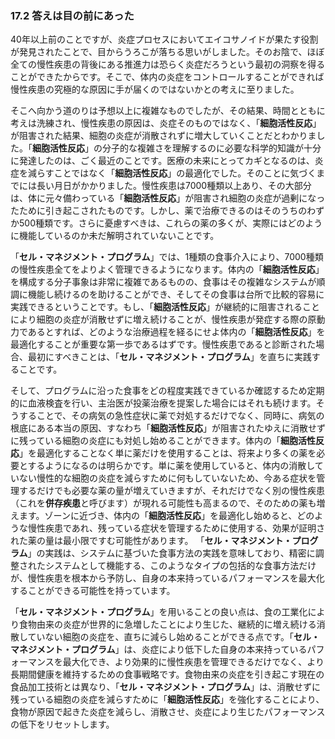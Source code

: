 ### 17.2 答えは目の前にあった

40年以上前のことですが、炎症プロセスにおいてエイコサノイドが果たす役割が発見されたことで、目からうろこが落ちる思いがしました。そのお陰で、ほぼ全ての慢性疾患の背後にある推進力は恐らく炎症だろうという最初の洞察を得ることができたからです。そこで、体内の炎症をコントロールすることができれば慢性疾患の究極的な原因に手が届くのではないかとの考えに至りました。

そこへ向かう道のりは予想以上に複雑なものでしたが、その結果、時間とともに考えは洗練され、慢性疾患の原因は、炎症そのものではなく、「**細胞活性反応**」が阻害された結果、細胞の炎症が消散されずに増大していくことだとわかりました。「**細胞活性反応**」の分子的な複雑さを理解するのに必要な科学的知識が十分に発達したのは、ごく最近のことです。医療の未来にとってカギとなるのは、炎症を減らすことではなく「**細胞活性反応**」の最適化でした。そのことに気づくまでには長い月日がかかりました。慢性疾患は7000種類以上あり、その大部分は、体に元々備わっている「**細胞活性反応**」が阻害され細胞の炎症が過剰になったために引き起こされたものです。しかし、薬で治療できるのはそのうちのわずか500種類です。さらに憂慮すべきは、これらの薬の多くが、実際にはどのように機能しているのか未だ解明されていないことです。

「**セル・マネジメント・プログラム**」では、1種類の食事介入により、7000種類の慢性疾患全てをよりよく管理できるようになります。体内の「**細胞活性反応**」を構成する分子事象は非常に複雑であるものの、食事はその複雑なシステムが順調に機能し続けるのを助けることができ、そしてその食事は台所で比較的容易に実践できるということです。もし、「**細胞活性反応**」が継続的に阻害されることにより細胞の炎症が消散せずに増え続けることが、慢性疾患が発症する際の原動力であるとすれば、どのような治療過程を経るにせよ体内の「**細胞活性反応**」を最適化することが重要な第一歩であるはずです。慢性疾患であると診断された場合、最初にすべきことは、「**セル・マネジメント・プログラム**」を直ちに実践することです。

そして、プログラムに沿った食事をどの程度実践できているか確認するため定期的に血液検査を行い、主治医が投薬治療を提案した場合にはそれも続けます。そうすることで、その病気の急性症状に薬で対処するだけでなく、同時に、病気の根底にある本当の原因、すなわち「**細胞活性反応**」が阻害されたゆえに消散せずに残っている細胞の炎症にも対処し始めることができます。体内の「**細胞活性反応**」を最適化することなく単に薬だけを使用することは、将来より多くの薬を必要とするようになるのは明らかです。単に薬を使用していると、体内の消散していない慢性的な細胞の炎症を減らすために何もしていないため、今ある症状を管理するだけでも必要な薬の量が増えていきますが、それだけでなく別の慢性疾患（これを**併存疾患**と呼びます）が現れる可能性も高まるので、そのための薬も増えます。ゾーンに近づき、体内の「**細胞活性反応**」を最適化し始めると、どのような慢性疾患であれ、残っている症状を管理するために使用する、効果が証明された薬の量は最小限ですむ可能性があります。
「**セル・マネジメント・プログラム**」の実践は、システムに基づいた食事方法の実践を意味しており、精密に調整されたシステムとして機能する、このようなタイプの包括的な食事方法だけが、慢性疾患を根本から予防し、自身の本来持っているパフォーマンスを最大化することができる可能性を持っています。

「**セル・マネジメント・プログラム**」を用いることの良い点は、食の工業化により食物由来の炎症が世界的に急増したことにより生じた、継続的に増え続ける消散していない細胞の炎症を、直ちに減らし始めることができる点です。「**セル・マネジメント・プログラム**」は、炎症により低下した自身の本来持っているパフォーマンスを最大化でき、より効果的に慢性疾患を管理できるだけでなく、より長期間健康を維持するための食事戦略です。食物由来の炎症を引き起こす現在の食品加工技術とは異なり、「**セル・マネジメント・プログラム**」は、消散せずに残っている細胞の炎症を減らすために「**細胞活性反応**」を強化することにより、食物が原因で起きた炎症を減らし、消散させ、炎症により生じたパフォーマンスの低下をリセットします。
